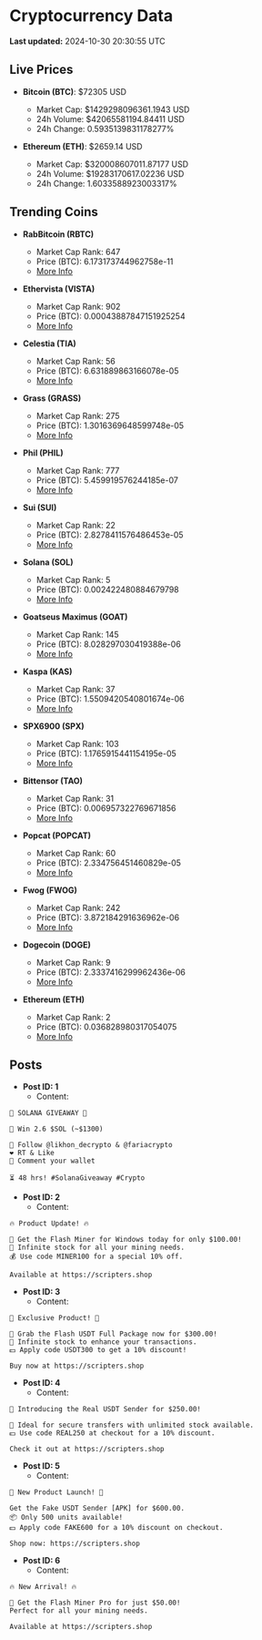 # Cryptocurrency Data

**Last updated:** 2024-10-30 20:30:55 UTC

## Live Prices
- **Bitcoin (BTC)**: $72305 USD
  - Market Cap: $1429298096361.1943 USD
  - 24h Volume: $42065581194.84411 USD
  - 24h Change: 0.5935139831178277%

- **Ethereum (ETH)**: $2659.14 USD
  - Market Cap: $320008607011.87177 USD
  - 24h Volume: $19283170617.02236 USD
  - 24h Change: 1.6033588923003317%

## Trending Coins
- **RabBitcoin (RBTC)**
  - Market Cap Rank: 647
  - Price (BTC): 6.173173744962758e-11
  - [More Info](https://www.coingecko.com/en/coins/rabbitcoin)

- **Ethervista (VISTA)**
  - Market Cap Rank: 902
  - Price (BTC): 0.00043887847151925254
  - [More Info](https://www.coingecko.com/en/coins/ethervista)

- **Celestia (TIA)**
  - Market Cap Rank: 56
  - Price (BTC): 6.631889863166078e-05
  - [More Info](https://www.coingecko.com/en/coins/celestia)

- **Grass (GRASS)**
  - Market Cap Rank: 275
  - Price (BTC): 1.3016369648599748e-05
  - [More Info](https://www.coingecko.com/en/coins/grass)

- **Phil (PHIL)**
  - Market Cap Rank: 777
  - Price (BTC): 5.459919576244185e-07
  - [More Info](https://www.coingecko.com/en/coins/phil)

- **Sui (SUI)**
  - Market Cap Rank: 22
  - Price (BTC): 2.8278411576486453e-05
  - [More Info](https://www.coingecko.com/en/coins/sui)

- **Solana (SOL)**
  - Market Cap Rank: 5
  - Price (BTC): 0.002422480884679798
  - [More Info](https://www.coingecko.com/en/coins/solana)

- **Goatseus Maximus (GOAT)**
  - Market Cap Rank: 145
  - Price (BTC): 8.028297030419388e-06
  - [More Info](https://www.coingecko.com/en/coins/goatseus-maximus)

- **Kaspa (KAS)**
  - Market Cap Rank: 37
  - Price (BTC): 1.5509420540801674e-06
  - [More Info](https://www.coingecko.com/en/coins/kaspa)

- **SPX6900 (SPX)**
  - Market Cap Rank: 103
  - Price (BTC): 1.1765915441154195e-05
  - [More Info](https://www.coingecko.com/en/coins/spx6900)

- **Bittensor (TAO)**
  - Market Cap Rank: 31
  - Price (BTC): 0.006957322769671856
  - [More Info](https://www.coingecko.com/en/coins/bittensor)

- **Popcat (POPCAT)**
  - Market Cap Rank: 60
  - Price (BTC): 2.334756451460829e-05
  - [More Info](https://www.coingecko.com/en/coins/popcat)

- **Fwog (FWOG)**
  - Market Cap Rank: 242
  - Price (BTC): 3.872184291636962e-06
  - [More Info](https://www.coingecko.com/en/coins/fwog)

- **Dogecoin (DOGE)**
  - Market Cap Rank: 9
  - Price (BTC): 2.3337416299962436e-06
  - [More Info](https://www.coingecko.com/en/coins/dogecoin)

- **Ethereum (ETH)**
  - Market Cap Rank: 2
  - Price (BTC): 0.036828980317054075
  - [More Info](https://www.coingecko.com/en/coins/ethereum)

## Posts
- **Post ID: 1**
  - Content:
```
🚀 SOLANA GIVEAWAY 🚀

🎁 Win 2.6 $SOL (~$1300)

🤝 Follow @likhon_decrypto & @fariacrypto
❤️ RT & Like
💬 Comment your wallet

⏳ 48 hrs! #SolanaGiveaway #Crypto
```

- **Post ID: 2**
  - Content:
```
🔥 Product Update! 🔥

🚀 Get the Flash Miner for Windows today for only $100.00!
🔋 Infinite stock for all your mining needs.
💰 Use code MINER100 for a special 10% off.

Available at https://scripters.shop
```

- **Post ID: 3**
  - Content:
```
🎁 Exclusive Product! 🎁

💸 Grab the Flash USDT Full Package now for $300.00!
🎉 Infinite stock to enhance your transactions.
💵 Apply code USDT300 to get a 10% discount!

Buy now at https://scripters.shop
```

- **Post ID: 4**
  - Content:
```
💎 Introducing the Real USDT Sender for $250.00!

💼 Ideal for secure transfers with unlimited stock available.
💵 Use code REAL250 at checkout for a 10% discount.

Check it out at https://scripters.shop
```

- **Post ID: 5**
  - Content:
```
🚀 New Product Launch! 🚀

Get the Fake USDT Sender [APK] for $600.00.
📦 Only 500 units available!
💵 Apply code FAKE600 for a 10% discount on checkout.

Shop now: https://scripters.shop
```

- **Post ID: 6**
  - Content:
```
🔥 New Arrival! 🔥

💸 Get the Flash Miner Pro for just $50.00!
Perfect for all your mining needs.

Available at https://scripters.shop
```

